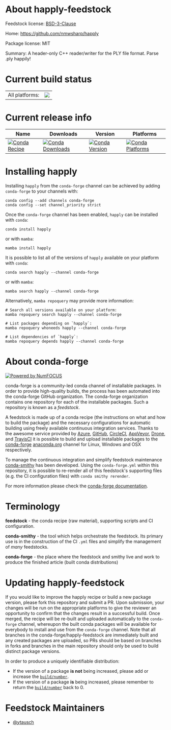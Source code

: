 About happly-feedstock
======================

Feedstock license: [BSD-3-Clause](https://github.com/conda-forge/happly-feedstock/blob/main/LICENSE.txt)

Home: https://github.com/nmwsharp/happly

Package license: MIT

Summary: A header-only C++ reader/writer for the PLY file format. Parse .ply happily!

Current build status
====================


<table><tr><td>All platforms:</td>
    <td>
      <a href="https://dev.azure.com/conda-forge/feedstock-builds/_build/latest?definitionId=24020&branchName=main">
        <img src="https://dev.azure.com/conda-forge/feedstock-builds/_apis/build/status/happly-feedstock?branchName=main">
      </a>
    </td>
  </tr>
</table>

Current release info
====================

| Name | Downloads | Version | Platforms |
| --- | --- | --- | --- |
| [![Conda Recipe](https://img.shields.io/badge/recipe-happly-green.svg)](https://anaconda.org/conda-forge/happly) | [![Conda Downloads](https://img.shields.io/conda/dn/conda-forge/happly.svg)](https://anaconda.org/conda-forge/happly) | [![Conda Version](https://img.shields.io/conda/vn/conda-forge/happly.svg)](https://anaconda.org/conda-forge/happly) | [![Conda Platforms](https://img.shields.io/conda/pn/conda-forge/happly.svg)](https://anaconda.org/conda-forge/happly) |

Installing happly
=================

Installing `happly` from the `conda-forge` channel can be achieved by adding `conda-forge` to your channels with:

```
conda config --add channels conda-forge
conda config --set channel_priority strict
```

Once the `conda-forge` channel has been enabled, `happly` can be installed with `conda`:

```
conda install happly
```

or with `mamba`:

```
mamba install happly
```

It is possible to list all of the versions of `happly` available on your platform with `conda`:

```
conda search happly --channel conda-forge
```

or with `mamba`:

```
mamba search happly --channel conda-forge
```

Alternatively, `mamba repoquery` may provide more information:

```
# Search all versions available on your platform:
mamba repoquery search happly --channel conda-forge

# List packages depending on `happly`:
mamba repoquery whoneeds happly --channel conda-forge

# List dependencies of `happly`:
mamba repoquery depends happly --channel conda-forge
```


About conda-forge
=================

[![Powered by
NumFOCUS](https://img.shields.io/badge/powered%20by-NumFOCUS-orange.svg?style=flat&colorA=E1523D&colorB=007D8A)](https://numfocus.org)

conda-forge is a community-led conda channel of installable packages.
In order to provide high-quality builds, the process has been automated into the
conda-forge GitHub organization. The conda-forge organization contains one repository
for each of the installable packages. Such a repository is known as a *feedstock*.

A feedstock is made up of a conda recipe (the instructions on what and how to build
the package) and the necessary configurations for automatic building using freely
available continuous integration services. Thanks to the awesome service provided by
[Azure](https://azure.microsoft.com/en-us/services/devops/), [GitHub](https://github.com/),
[CircleCI](https://circleci.com/), [AppVeyor](https://www.appveyor.com/),
[Drone](https://cloud.drone.io/welcome), and [TravisCI](https://travis-ci.com/)
it is possible to build and upload installable packages to the
[conda-forge](https://anaconda.org/conda-forge) [anaconda.org](https://anaconda.org/)
channel for Linux, Windows and OSX respectively.

To manage the continuous integration and simplify feedstock maintenance
[conda-smithy](https://github.com/conda-forge/conda-smithy) has been developed.
Using the ``conda-forge.yml`` within this repository, it is possible to re-render all of
this feedstock's supporting files (e.g. the CI configuration files) with ``conda smithy rerender``.

For more information please check the [conda-forge documentation](https://conda-forge.org/docs/).

Terminology
===========

**feedstock** - the conda recipe (raw material), supporting scripts and CI configuration.

**conda-smithy** - the tool which helps orchestrate the feedstock.
                   Its primary use is in the construction of the CI ``.yml`` files
                   and simplify the management of *many* feedstocks.

**conda-forge** - the place where the feedstock and smithy live and work to
                  produce the finished article (built conda distributions)


Updating happly-feedstock
=========================

If you would like to improve the happly recipe or build a new
package version, please fork this repository and submit a PR. Upon submission,
your changes will be run on the appropriate platforms to give the reviewer an
opportunity to confirm that the changes result in a successful build. Once
merged, the recipe will be re-built and uploaded automatically to the
`conda-forge` channel, whereupon the built conda packages will be available for
everybody to install and use from the `conda-forge` channel.
Note that all branches in the conda-forge/happly-feedstock are
immediately built and any created packages are uploaded, so PRs should be based
on branches in forks and branches in the main repository should only be used to
build distinct package versions.

In order to produce a uniquely identifiable distribution:
 * If the version of a package **is not** being increased, please add or increase
   the [``build/number``](https://docs.conda.io/projects/conda-build/en/latest/resources/define-metadata.html#build-number-and-string).
 * If the version of a package **is** being increased, please remember to return
   the [``build/number``](https://docs.conda.io/projects/conda-build/en/latest/resources/define-metadata.html#build-number-and-string)
   back to 0.

Feedstock Maintainers
=====================

* [@ytausch](https://github.com/ytausch/)

